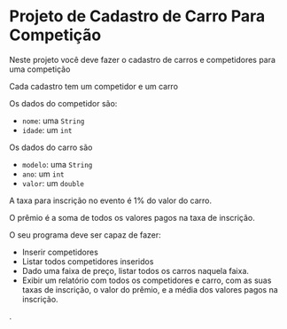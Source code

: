 # Projeto de Cadastro de Carro Para Competição

Neste projeto você deve fazer o cadastro de carros e competidores para uma competição

Cada cadastro tem um competidor e um carro

Os dados do competidor são:
* `nome`: uma `String`
* `idade`: um `int`

Os dados do carro são
* `modelo`: uma `String`
* `ano`: um `int`
* `valor`: um `double`

A taxa para inscrição no evento é 1% do valor do carro.

O prêmio é a soma de todos os valores pagos na taxa de inscrição.

O seu programa deve ser capaz de fazer:
* Inserir competidores
* Listar todos competidores inseridos
* Dado uma faixa de preço, listar todos os carros naquela faixa.
* Exibir um relatório com todos os competidores e carro, com as suas taxas de inscrição, o valor do  prêmio, e a média dos valores pagos na inscrição.

.
